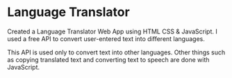 
# Language Translator

Created a Language Translator Web App using HTML CSS & JavaScript. I used a free API to convert user-entered text into different languages.

This API is used only to convert text into other languages. Other things such as copying translated text and converting text to speech are done with JavaScript.
